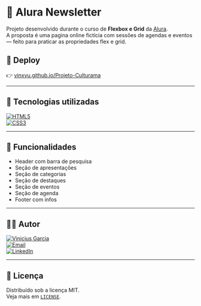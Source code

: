 # 🔔 Alura Newsletter

Projeto desenvolvido durante o curso de **Flexbox e Grid** da [Alura](https://www.alura.com.br/).  
A proposta é uma pagina online fictícia com sessões de agendas e eventos — feito para praticar as propriedades flex e grid.

## 🔗 Deploy

👉 [vinxyu.github.io/Projeto-Culturama](https://github.com/Vinxyu/Projeto-Culturama)

---

## 🧰 Tecnologias utilizadas

[![HTML5](https://img.shields.io/badge/HTML5-E34F26?style=for-the-badge&logo=html5&logoColor=white)]()  
[![CSS3](https://img.shields.io/badge/CSS3-1572B6?style=for-the-badge&logo=css3&logoColor=white)]()  

---

## 🚀 Funcionalidades
 
- Header com barra de pesquisa
- Seção de apresentações
- Seção de categorias
- Seção de destaques
- Seção de eventos
- Seção de agenda
- Footer com infos

---

## 👨‍💻 Autor

[![Vinicius Garcia](https://img.shields.io/badge/Autor-Vinicius%20Garcia-0D1117?style=for-the-badge&logo=github&logoColor=white)](https://github.com/vinxyu)  
[![Email](https://img.shields.io/badge/E--mail-aalvesviniciusgarcia.s@gmail.com-D14836?style=for-the-badge&logo=gmail&logoColor=white)](mailto:aalvesviniciusgarcia.s@gmail.com)    
[![LinkedIn](https://img.shields.io/badge/LinkedIn-0077B5?style=for-the-badge&logo=linkedin&logoColor=white)](https://www.linkedin.com/in/vinxyu/)

---

## 📄 Licença

Distribuído sob a licença MIT.  
Veja mais em [`LICENSE`](./LICENSE).
